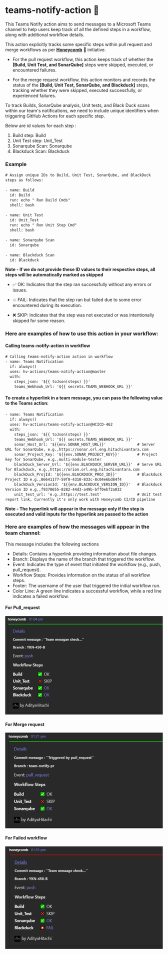 # teams-notify-action 🐝

This Teams Notify action aims to send messages to a  Microsoft Teams channel to help users keep track of all the defined steps in a workflow, along with additional workflow details.

This action explicitly tracks some specific steps within pull request and merge workflows as per [**Honeycomb**](https://hv-eng.atlassian.net/wiki/spaces/MCI/pages/30469586968/CICD+Pipeline) 🐝 initiative.

- For the pull request workflow, this action keeps track of whether the **[Build, Unit Test, and SonarQube]** steps were skipped, executed, or encountered failures. 

- For the merge request workflow, this action monitors and records the status of the **[Build, Unit Test, SonarQube, and Blackduck]** steps, tracking whether they were skipped, executed successfully, or experienced failures.

To track Builds, SonarQube analysis, Unit tests, and Black Duck scans within our team's notifications, we need to include unique identifiers when triggering GitHub Actions for each specific step. 

Below are id values for each  step :
1) Build step: Build
2) Unit Test step: Unit_Test
3) Sonarqube Scan: Sonarqube
4) Blackduck Scan: Blackduck

### Example 
```
# Assign unique IDs to Build, Unit Test, SonarQube, and BlackDuck steps as follows:

- name: Build
  id: Build
  run: echo " Run Build Cmds"
  shell: bash

- name: Unit Test
  id: Unit_Test
  run: echo " Run Unit Step Cmd"
  shell: bash

- name: Sonarqube Scan
  id: Sonarqube

- name: Blackduck Scan
  id: Blackduck
```
**Note - If we do not provide these ID values to their respective steps, all steps will be automatically marked as skipped**

- ✅ OK: Indicates that the step ran successfully without any errors or issues.

- 💥 FAIL: Indicates that the step ran but failed due to some error encountered during its execution.

- ❌ SKIP: Indicates that the step was not executed or was intentionally skipped for some reason.

### Here are examples of how to use this action in your workflow:
#### Calling teams-notify-action in workflow
```
# Calling teams-notify-action action in workflow
- name: Teams Notification
  if: always()
  uses: hv-actions/teams-notify-action@master
  with:
    steps_json: '${{ toJson(steps) }}'    
    teams_Webhook_Url: '${{ secrets.TEAMS_WEBHOOK_URL }}'

```
#### To create a hyperlink in a team message, you can pass the following value to the Teams action:

```
- name: Teams Notification
  if: always()
  uses: hv-actions/teams-notify-action@HCICD-462
  with:
    steps_json: '${{ toJson(steps) }}'
    teams_Webhook_Url: '${{ secrets.TEAMS_WEBHOOK_URL }}' 
    sonar_Host_Url: '${{env.SONAR_HOST_URL}}'              # Server URL for SonarQube, e.g.,https://sonar.orl.eng.hitachivantara.com
    sonar_Project_Key: '${{env.SONAR_PROJECT_KEY}}'        # Project key for SonarQube, e.g.,multi-module-tester
    blackDuck_Server_Url: '${{env.BLACKDUCK_SERVER_URL}}'  # Serve URL for Blackduck, e.g.,https://orion.orl.eng.hitachivantara.com
    blackDuck_ProjId: '${{env.BLACKDUCK_PROJ_ID}}'         # Blackduck Project ID e.g.,06641177-59f0-4310-833c-8c04e6bd84f4
    blackDuck_VersionId: '${{env.BLACKDUCK_VERSION_ID}}'   # Blackduck Version ID e.g.,f9378655-8282-44d3-a49b-bff0ebf2a032
    unit_test_url: 'e.g.,https://test.test'                # Unit test report link, Currently it's only work with Honeycomb CI/CD pipeline
```
**Note - The hyperlink will appear in the message only if the step is executed and valid inputs for the hyperlink are passed to the action**
### Here are examples of how the messages will appear in the team channel:

This message includes the following sections
- Details: Contains a hyperlink providing information about file changes.
- Branch: Displays the name of the branch that triggered the workflow.
- Event: Indicates the type of event that initiated the workflow (e.g., push, pull_request).
- Workflow Steps: Provides information on the status of all workflow steps.
- Footer: The username of the user that triggered the initial workflow run.
- Color Line: A green line indicates a successful workflow, while a red line indicates a failed workflow.

#### For Pull_request
![Alt text](./Images/pull_request_workflow.png)

#### For Merge request
![Alt text](./Images/merge_workflow.png)

#### For Failed workflow
![Alt text](./Images/failed_workflow.png)